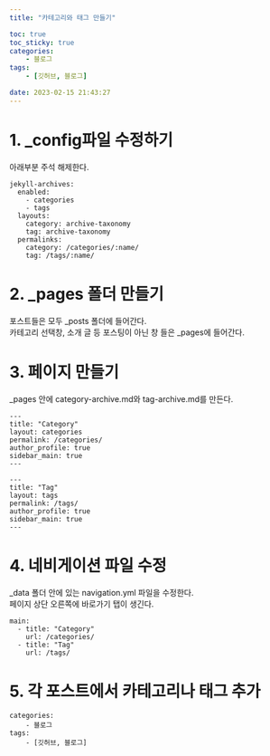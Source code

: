 ```yaml
---
title: "카테고리와 태그 만들기"

toc: true
toc_sticky: true
categories:
    - 블로그
tags:
    - [깃허브, 블로그]

date: 2023-02-15 21:43:27
---
```


# 1. _config파일 수정하기
아래부분 주석 해제한다.
```
jekyll-archives:
  enabled:
    - categories
    - tags
  layouts:
    category: archive-taxonomy
    tag: archive-taxonomy
  permalinks:
    category: /categories/:name/
    tag: /tags/:name/
```
# 2. _pages 폴더 만들기
포스트들은 모두 _posts 폴더에 들어간다.\
카테고리 선택창, 소개 글 등 포스팅이 아닌 창 들은 _pages에 들어간다.

# 3. 페이지 만들기
_pages 안에 category-archive.md와 tag-archive.md를 만든다.
```
---
title: "Category"
layout: categories
permalink: /categories/
author_profile: true
sidebar_main: true
---
```
```
---
title: "Tag"
layout: tags
permalink: /tags/
author_profile: true
sidebar_main: true
---
```

# 4. 네비게이션 파일 수정
_data 폴더 안에 있는 navigation.yml 파일을 수정한다.\
페이지 상단 오른쪽에 바로가기 탭이 생긴다.
```
main:
  - title: "Category"
    url: /categories/
  - title: "Tag"
    url: /tags/
```

# 5. 각 포스트에서 카테고리나 태그 추가
```
categories:
    - 블로그
tags:
    - [깃허브, 블로그]
```